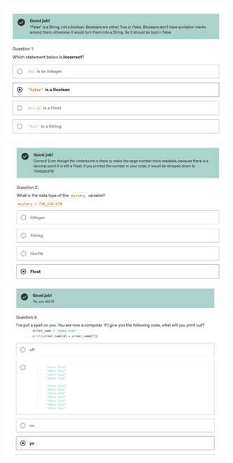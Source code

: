<img src="https://github.com/black-witch-018/100-Days-of-Code-The-Complete-Python-Pro-Bootcamp/blob/main/Day%202/Quiz%202%20-%20Data%20Types%20Quiz/Question%201.png">
<img src="https://github.com/black-witch-018/100-Days-of-Code-The-Complete-Python-Pro-Bootcamp/blob/main/Day%202/Quiz%202%20-%20Data%20Types%20Quiz/Question%202.png">
<img src="https://github.com/black-witch-018/100-Days-of-Code-The-Complete-Python-Pro-Bootcamp/blob/main/Day%202/Quiz%202%20-%20Data%20Types%20Quiz/Question%203.png">
